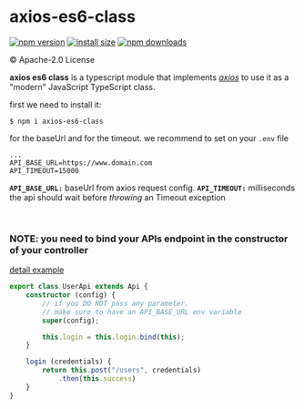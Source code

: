 # axios-es6-class

[![npm version](https://img.shields.io/npm/v/axios-es6-class.svg?style=flat-square)](https://www.npmjs.org/package/axios-es6-class)
[![install size](https://packagephobia.now.sh/badge?p=axios-es6-class)](https://packagephobia.now.sh/result?p=axios-es6-class-es6-class)
[![npm downloads](https://img.shields.io/npm/dm/axios-es6-class.svg?style=flat-square)](http://npm-stat.com/charts.html?package=axios-es6-class)

&copy; Apache-2.0 License

**axios es6 class** is a typescript module that implements *[axios](https://github.com/axios/axios)* to use it as a "modern" JavaScript TypeScript class.

first we need to install it:

```shell
$ npm i axios-es6-class
```

for the baseUrl and for the timeout. we recommend to set on your `.env` file

```
...
API_BASE_URL=https://www.domain.com
API_TIMEOUT=15000
```

**`API_BASE_URL:`** baseUrl from axios request config.
**`API_TIMEOUT:`** milliseconds the api should wait before *throwing* an Timeout exception

<br />

### NOTE: you need to bind your APIs endpoint in the constructor of your controller

[detail example](https://github.com/EnetoJara/axios-typescript/blob/master/examples/userApi.ts)

```typescript
export class UserApi extends Api {
    constructor (config) {
        // if you DO NOT pass any parameter.
        // make sure to have an API_BASE_URL env variable
        super(config);

        this.login = this.login.bind(this);
    }

    login (credentials) {
        return this.post("/users", credentials)
            .then(this.success)
    }
}
```
